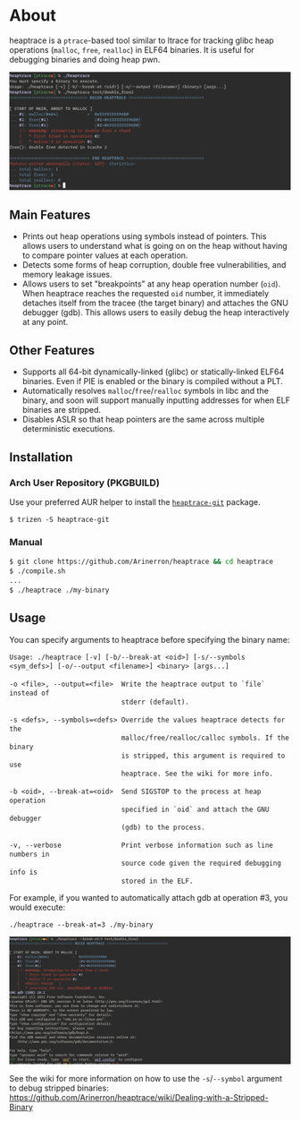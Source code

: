 # About

heaptrace is a `ptrace`-based tool similar to ltrace for tracking glibc heap operations (`malloc`, `free`, `realloc`) in ELF64 binaries. It is useful for debugging binaries and doing heap pwn.

![screenshot.png](screenshot.png)

## Main Features

* Prints out heap operations using symbols instead of pointers. This allows users to understand what is going on on the heap without having to compare pointer values at each operation.
* Detects some forms of heap corruption, double free vulnerabilities, and memory leakage issues.
* Allows users to set "breakpoints" at any heap operation number (`oid`). When heaptrace reaches the requested `oid` number, it immediately detaches itself from the tracee (the target binary) and attaches the GNU debugger (gdb). This allows users to easily debug the heap interactively at any point.

## Other Features

* Supports all 64-bit dynamically-linked (glibc) or statically-linked ELF64 binaries. Even if PIE is enabled or the binary is compiled without a PLT.
* Automatically resolves `malloc`/`free`/`realloc` symbols in libc and the binary, and soon will support manually inputting addresses for when ELF binaries are stripped.
* Disables ASLR so that heap pointers are the same across multiple deterministic executions.

## Installation

### Arch User Repository (PKGBUILD)

Use your preferred AUR helper to install the [`heaptrace-git`](https://aur.archlinux.org/packages/heaptrace-git/) package.

```
$ trizen -S heaptrace-git
```

### Manual

```sh
$ git clone https://github.com/Arinerron/heaptrace && cd heaptrace
$ ./compile.sh
...
$ ./heaptrace ./my-binary
```

## Usage

You can specify arguments to heaptrace before specifying the binary name:

```
Usage: ./heaptrace [-v] [-b/--break-at <oid>] [-s/--symbols <sym_defs>] [-o/--output <filename>] <binary> [args...]

-o <file>, --output=<file>  Write the heaptrace output to `file` instead of 
                            stderr (default).

-s <defs>, --symbols=<defs> Override the values heaptrace detects for the 
                            malloc/free/realloc/calloc symbols. If the binary 
                            is stripped, this argument is required to use 
                            heaptrace. See the wiki for more info.

-b <oid>, --break-at=<oid>  Send SIGSTOP to the process at heap operation 
                            specified in `oid` and attach the GNU debugger 
                            (gdb) to the process.

-v, --verbose               Print verbose information such as line numbers in
                            source code given the required debugging info is
                            stored in the ELF.
```

For example, if you wanted to automatically attach gdb at operation #3, you would execute:

```
./heaptrace --break-at=3 ./my-binary
```

![screenshot-break.png](screenshot-break.png)


See the wiki for more information on how to use the `-s`/`--symbol` argument to debug stripped binaries: https://github.com/Arinerron/heaptrace/wiki/Dealing-with-a-Stripped-Binary

